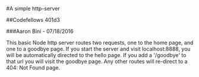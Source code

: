 #A simple http-server

##Codefellows 401d3

###Aaron Bini - 07/18/2016

This basic Node http server routes two requests, one to the home page, and one to a goodbye page. If you start the server and visit localhost:8888, you will be automatically directed to the hello page. If you add a '/goodbye' to that url you will visit the goodbye page. Any other routes will re-direct to a 404: Not Found page.
